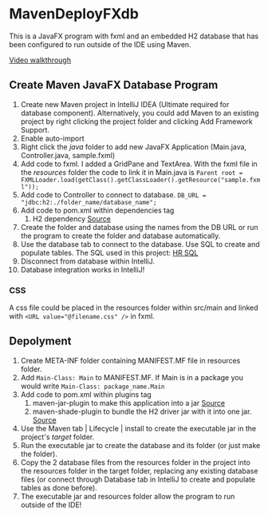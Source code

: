 # MavenDeployFXdb

This is a JavaFX program with fxml and an embedded H2 database that has been configured to run outside of the IDE using Maven. 

[Video walkthrough](https://youtu.be/PwvHmXgtK0o)

## Create Maven JavaFX Database Program

 1. Create new Maven project in IntelliJ IDEA (Ultimate required for database component). Alternatively, you could add Maven to an existing project by right clicking the project folder and clicking Add Framework Support. 
 2. Enable auto-import
 3. Right click the *java* folder to add new JavaFX Application (Main.java, Controller.java, sample.fxml)
 4. Add code to fxml. I added a GridPane and TextArea. With the fxml file in the *resources* folder the code to link it in Main.java is `Parent root = FXMLLoader.load(getClass().getClassLoader().getResource("sample.fxml"));`
 5. Add code to Controller to connect to database. `DB_URL = "jdbc:h2:./folder_name/database_name";`
 6. Add code to pom.xml within dependencies tag
	 1. H2 dependency [Source](http://www.h2database.com/html/cheatSheet.html) 
 7. Create the folder and database using the names from the DB URL or run the program to create the folder and database automatically.  
 8. Use the database tab to connect to the database. Use SQL to create and populate tables. The SQL used in this project: [HR SQL](https://drive.google.com/open?id=1sA3knK6-MF13_yZ_xnemz0Dv0ieusTxO)
 9. Disconnect from database within IntelliJ.
 10. Database integration works in IntelliJ!
 
 ### CSS
 
A css file could be placed in the resources folder within src/main and linked with `<URL value="@filename.css" />` in fxml. 

## Depolyment

 1. Create META-INF folder containing MANIFEST.MF file in resources folder.
 2. Add `Main-Class: Main` to MANIFEST.MF. If Main is in a package you would write `Main-Class: package_name.Main`
 3. Add code to pom.xml within plugins tag
	 1. maven-jar-plugin to make this application into a jar [Source](https://maven.apache.org/plugins/maven-jar-plugin/)
	 2. maven-shade-plugin to bundle the H2 driver jar with it into one jar. [Source](https://stackoverflow.com/questions/4443192/how-to-embed-h2-database-into-jar-file-delivered-to-the-client)
 4. Use the Maven tab | Lifecycle | install to create the executable jar in the project's *target* folder.
 5. Run the executable jar to create the database and its folder (or just make the folder).  
 6. Copy the 2 database files from the resources folder in the project into the resources folder in the target folder, replacing any existing database files (or connect through Database tab in IntelliJ to create and populate tables as done before). 
 7. The executable jar and resources folder allow the program to run outside of the IDE!
